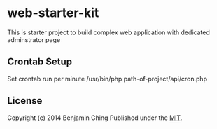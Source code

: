 web-starter-kit
===============

This is starter project to build complex web application with dedicated adminstrator page

Crontab Setup
-------------
Set crontab run per minute
/usr/bin/php path-of-project/api/cron.php

License
-------
Copyright (c) 2014 Benjamin Ching
Published under the [MIT](http://opensource.org/licenses/MIT).
